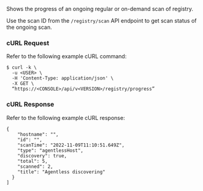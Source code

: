 Shows the progress of an ongoing regular or on-demand scan of registry.

Use the scan ID from the `/registry/scan` API endpoint to get scan status of the ongoing scan.

### cURL Request

Refer to the following example cURL command:

```
$ curl -k \
  -u <USER> \
  -H 'Content-Type: application/json' \
  -X GET \
  “https://<CONSOLE>/api/v<VERSION>/registry/progress”
```

### cURL Response

Refer to the following example cURL response:

```
{
    "hostname": "",
    "id": "",
    "scanTime": "2022-11-09T11:10:51.649Z",
    "type": "agentlessHost",
    "discovery": true,
    "total": 5,
    "scanned": 2,
    "title": "Agentless discovering"
  }
]
```